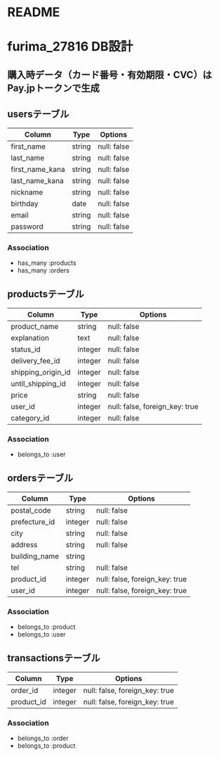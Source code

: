 # README

# furima_27816 DB設計
## 購入時データ（カード番号・有効期限・CVC）はPay.jpトークンで生成

## usersテーブル
|Column|Type|Options|
|------|----|-------|
|first_name|string|null: false|
|last_name|string|null: false|
|first_name_kana|string|null: false|
|last_name_kana|string|null: false|
|nickname|string|null: false|
|birthday|date|null: false|
|email|string|null: false|
|password|string|null: false
### Association
- has_many :products
- has_many :orders

## productsテーブル
|Column|Type|Options|
|------|----|-------|
|product_name|string|null: false|
|explanation|text|null: false|
|status_id|integer|null: false|
|delivery_fee_id|integer|null: false|
|shipping_origin_id|integer|null: false|
|until_shipping_id|integer|null: false|
|price|string|null: false|
|user_id|integer|null: false, foreign_key: true|
|category_id|integer|null: false|
### Association
- belongs_to :user

## ordersテーブル
|Column|Type|Options|
|------|----|-------|
|postal_code|string|null: false|
|prefecture_id|integer|null: false|
|city|string|null: false|
|address|string|null: false|
|building_name|string||
|tel|string|null: false|
|product_id|integer|null: false, foreign_key: true|
|user_id|integer|null: false, foreign_key: true|
### Association
- belongs_to :product
- belongs_to :user

## transactionsテーブル
|Column|Type|Options|
|------|----|-------|
|order_id|integer|null: false, foreign_key: true|
|product_id|integer|null: false, foreign_key: true|
### Association
- belongs_to :order
- belongs_to :product